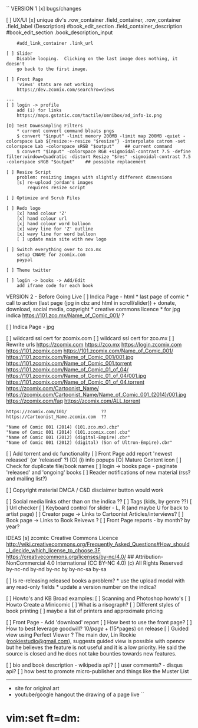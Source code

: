``
VERSION 1
[x] bugs/changes

[ ] UX/UI
    [x] unique div's
        .row_container .field_container, .row_container .field_label (Description)
        #book_edit_section .field_container_description
        #book_edit_section .book_description_input

        #add_link_container .link_url

    [ ] Slider
        Disable looping.  Clicking on the last image does nothing, it doesn't
        go back to the first image.

    [ ] Front Page
        'views' stats are not working
        https://dev.zcomix.com/search?o=views

    ---
    [ ] login -> profile
        add (i) for links
        https://maps.gstatic.com/tactile/omnibox/ad_info-1x.png

    [O] Test Downsampling Filters
        * current convert command bloats pngs
        $ convert "$input" -limit memory 200MB -limit map 200MB -quiet -colorspace Lab ${resize:+-resize "$resize"} -interpolate catrom -set colorspace Lab -colorspace sRGB "$output"    ## current command
        $ convert "$input" -colorspace RGB +sigmoidal-contrast 7.5 -define filter:window=Quadratic -distort Resize "$res" -sigmoidal-contrast 7.5 -colorspace sRGB "$output"    ## possible replacement

    [ ] Resize Script
        problem: resizing images with slightly different dimensions
        [s] re-upload jordan's images
            requires resize script

    [ ] Optimize and Scrub Files

    [ ] Redo logo
        [x] hand colour 'Z'
        [x] hand colour url
        [x] hand colour word balloon
        [x] wavy line for 'Z' outline
        [x] wavy line for word balloon
        [ ] update main site with new logo

    [ ] Switch everything over to zco.mx
        setup CNAME for zcomix.com
        paypal

    [ ] Theme twitter

    [ ] login -> books -> Add/Edit
        add iframe code for each book




VERSION 2 - Before Going Live
[ ] Indica Page - html
    * last page of comic
    * call to action (last page (jpg in cbz and html in scroll/slider))
        + donate, download, social media, copyright
    * creative commons licence
    * for jpg indica https://101.zco.mx/Name_of_Comic_001/  ?

[ ] Indica Page - jpg

[ ] wildcard ssl cert for zcomix.com
[ ] wildcard ssl cert for zco.mx
[ ] Rewrite urls
    https://zcomix.com
    https://zco.mx
    https://login.zcomix.com
    https://101.zcomix.com
    https://101.zcomix.com/Name_of_Comic_001/
    https://101.zcomix.com/Name_of_Comic_001/001.jpg
    https://101.zcomix.com/Name_of_Comic_001.torrent
    https://101.zcomix.com/Name_of_Comic_01_of_04/
    https://101.zcomix.com/Name_of_Comic_01_of_04/001.jpg
    https://101.zcomix.com/Name_of_Comic_01_of_04.torrent
    https://zcomix.com/Cartoonist_Name/
    https://zcomix.com/Cartoonist_Name/Name_of_Comic_001_(2014)/001.jpg
    https://zcomix.com/faq
    https://zcomix.com/ALL.torrent

    https://zcomix.com/101/             ??
    https://Cartoonist_Name.zcomix.com  ??

    "Name of Comic 001 (2014) (101.zco.mx).cbz"
    "Name of Comic 001 (2014) (101.zcomix.com).cbz"
    "Name of Comic 001 (2012) (digital-Empire).cbr"
    "Name of Comic 001 (2012) (digital) (Son of Ultron-Empire).cbr"

[ ] Add torrent and dc functionality
[ ] Front Page
    add report 'newest released' (or 'released' ?)
[O] (i) info popups
[O] Mature Content icon
[ ] Check for duplicate file/book names
[ ] login -> books page - paginate 'released' and 'ongoing' books
[ ] Reader notifications of new material (rss? and mailing list?)

[ ] Copyright material
    DMCA / C&D disclaimer button would work

[ ] Social media links other than on the indica ??
[ ] Tags (kids, by genre ??)
[ ] Url checker
[ ] Keyboard control for slider - L, R (and maybe U for back to artist page)
[ ] Creator page -> Links to Cartoonist Articles/interviews?
[ ] Book page -> Links to Book Reivews ?
[ ] Front Page
    reports - by month? by year?

IDEAS
[s] zcomix: Creative Commons Licence
    http://wiki.creativecommons.org/Frequently_Asked_Questions#How_should_I_decide_which_license_to_choose.3F
    https://creativecommons.org/licenses/by-nc/4.0/     ## Attribution-NonCommercial 4.0 International (CC BY-NC 4.0)
    (c) All Rights Reserved
    by-nc-nd
    by-nd
    by-nc
    by
    by-nc-sa
    by-sa

[ ] Is re-releasing released books a problem?
    * use the upload modal with any read-only fields
    * update a version number on the indica?

[ ] Howto's and KB
    Broad examples:
    [ ] Scanning and Photoshop howto's
    [ ] Howto Create a Minicomic
    [ ] What is a risograph?
    [ ] Different styles of book printing
        [ ] maybe a list of printers and approximate pricing

[ ] Front Page - Add 'download' report
[ ] How best to use the front page?
[ ] How to best leverage goodwill?
    $10/page + ($15*pages) on release
[ ] Guided view using Perfect Viewer ?
    The main dev, Lin Rookie (rookiestudio@gmail.com), suggests guided view is
    possible with opencv but he believes the feature is not useful and it is a
    low priority.  He said the source is closed and he does not take bounties
    towards new features.

[ ] bio and book description - wikipedia api?
[ ] user comments? - disqus api?
[ ] how best to promote micro-publisher and things like the Muster List

---
* site for original art
* youtube/google hangout the drawing of a page live
``
# vim:set ft=dm:
